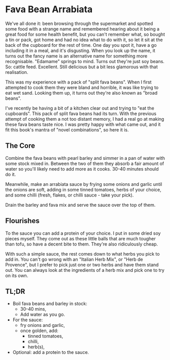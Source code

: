 # Fava Bean Arrabiata

We've all done it: been browsing through the supermarket and spotted some food
with a strange name and remembered hearing about it being a great food for some
health benefit, but you can't remember what, so bought a tin or pack, got home
and had no idea what to do with it, so let it sit at the back of the cupboard
for the rest of time. One day you spot it, have a go including it in a meal,
and it's disgusting. When you look up the name, it turns out the fancy name is
an alternative name for something more recognisable. "Edamame" springs to mind.
Turns out they're just soy beans.  So: cattle feed.  Excellent.  Still
delicious but a bit less glamorous with that realisation.

This was my experience with a pack of "split fava beans".  When I first
attempted to cook them they were bland and horrible, it was like trying to eat
wet sand.  Looking them up, it turns out they're also known as "broad beans".

I've recently be having a bit of a kitchen clear out and trying to "eat the
cupboards".  This pack of split fava beans had its turn.  With the previous
attempt of cooking them a not too distant memory, I had a real go at making
these fava beans taste nice.  I was pretty happy with what came out, and it fit
this book's mantra of "novel combinations", so here it is.

## The Core

Combine the fava beans with pearl barley and simmer in a pan of water with some
stock mixed in. Between the two of them they absorb a fair amount of water so
you'll likely need to add more as it cooks. 30-40 minutes should do it.

Meanwhile, make an arrabiata sauce by frying some onions and garlic until the
onions are soft, adding in some tinned tomatoes, herbs of your choice, and some
chilli (fresh, flakes, or chilli sauce - take your pick).

Drain the barley and fava mix and serve the sauce over the top of them.

## Flourishes

To the sauce you can add a protein of your choice.  I put in some dried soy
pieces myself.  They come out as these little balls that are much tougher than
tofu, so have a decent bite to them.  They're also ridiculously cheap.

With such a simple sauce, the rest comes down to what herbs you pick to add in.
You can't go wrong with an "Italian Herb Mix", or "Herb de Provence", but I
prefer to pick just one or two herbs and have them stand out.  You can always
look at the ingredients of a herb mix and pick one to try on its own.

## TL;DR

- Boil fava beans and barley in stock:
  + 30-40 mins,
  + Add water as you go.
- For the sauce:
  + fry onions and garlic,
  + once golden, add:
    * tinned tomatoes,
    * chilli,
    * herb(s),
- Optional: add a protein to the sauce.

